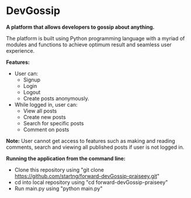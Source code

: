 # DevGossip
**A platform that allows developers to gossip about anything.**

The platform is built using Python programming language with a myriad of modules and functions to achieve optimum result and seamless user experience.

**Features:**
* User can:
    * Signup
    * Login
    * Logout
    * Create posts anonymously.
* While logged in, user can:
    * View all posts
    * Create new posts
    * Search for specific posts
    * Comment on posts
    
**Note:** User cannot get access to features such as making and reading comments, search and viewing all published posts if user is not logged in.

**Running the application from the command line:**
* Clone this repository using "git clone https://github.com/startng/forward-devGossip-praiseey.git"
* cd into local repository using "cd forward-devGossip-praiseey"
* Run main.py using "python main.py"